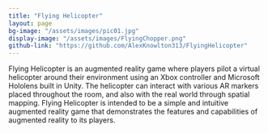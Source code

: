 ```yaml
---
title: "Flying Helicopter"
layout: page
bg-image: "/assets/images/pic01.jpg"
display-image: "/assets/images/FlyingChopper.png"
github-link: "https://github.com/AlexKnowlton313/FlyingHelicopter"
---
```

Flying Helicopter is an augmented reality game where players pilot a virtual helicopter around their environment using an Xbox controller and Microsoft Hololens built in Unity. The helicopter can interact with various AR markers placed throughout the room, and also with the real world through spatial mapping. Flying Helicopter is intended to be a simple and intuitive augmented reality game that demonstrates the features and capabilities of augmented reality to its players. 
